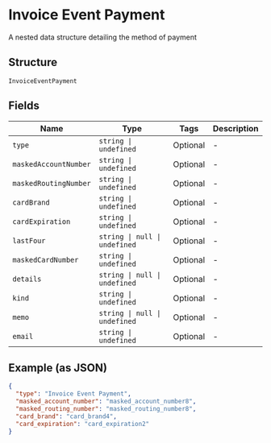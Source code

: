 
# Invoice Event Payment

A nested data structure detailing the method of payment

## Structure

`InvoiceEventPayment`

## Fields

| Name | Type | Tags | Description |
|  --- | --- | --- | --- |
| `type` | `string \| undefined` | Optional | - |
| `maskedAccountNumber` | `string \| undefined` | Optional | - |
| `maskedRoutingNumber` | `string \| undefined` | Optional | - |
| `cardBrand` | `string \| undefined` | Optional | - |
| `cardExpiration` | `string \| undefined` | Optional | - |
| `lastFour` | `string \| null \| undefined` | Optional | - |
| `maskedCardNumber` | `string \| undefined` | Optional | - |
| `details` | `string \| null \| undefined` | Optional | - |
| `kind` | `string \| undefined` | Optional | - |
| `memo` | `string \| null \| undefined` | Optional | - |
| `email` | `string \| undefined` | Optional | - |

## Example (as JSON)

```json
{
  "type": "Invoice Event Payment",
  "masked_account_number": "masked_account_number8",
  "masked_routing_number": "masked_routing_number8",
  "card_brand": "card_brand4",
  "card_expiration": "card_expiration2"
}
```

